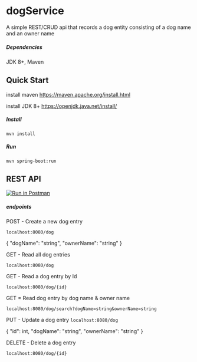 # dogService
A simple REST/CRUD api that records a dog entity consisting of a dog name and an owner name
##### Dependencies
JDK 8+, Maven

## Quick Start
install maven https://maven.apache.org/install.html

install JDK 8+ https://openjdk.java.net/install/
##### Install
```mvn install```
##### Run
```mvn spring-boot:run``` 
## REST API 

[![Run in Postman](https://run.pstmn.io/button.svg)](https://app.getpostman.com/run-collection/e1094487fb1e0afa5ffe)
##### endpoints


POST - Create a new dog entry

```localhost:8080/dog```

{
       "dogName": "string",
       "ownerName": "string"
   }

GET - Read all dog entries

```localhost:8080/dog```

GET - Read a dog entry by Id

```localhost:8080/dog/{id}```

GET = Read dog entry by dog name & owner name

```localhost:8080/dog/search?dogName=string&ownerName=string```

PUT - Update a dog entry
```localhost:8080/dog```

{
    "id": int,
    "dogName": "string",
    "ownerName": "string"
}

DELETE - Delete a dog entry

```localhost:8080/dog/{id}```
